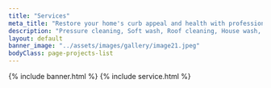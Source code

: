 ```yaml
---
title: "Services"
meta_title: "Restore your home's curb appeal and health with professional exterior cleaning and Keep your clients and customers satisfied with our expertly refined services!"
description: "Pressure cleaning, Soft wash, Roof cleaning, House wash, Driveways, Pool decks, Gutter cleaning, Paver sealing, Window washing, Fences, Store front cleaning, Clubhouses, Walk ways, Gas station cleaning, Dumpster pad cleaning, Restaurants, Parking lot clean ups, Window washing, HOA's"
layout: default
banner_image: "../assets/images/gallery/image21.jpeg"
bodyClass: page-projects-list
---
```

{% include banner.html %}
{% include service.html %}
